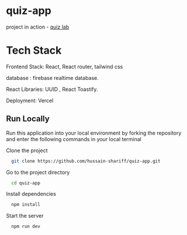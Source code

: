 # quiz-app

project in action - [quiz lab](https://quiz-lab-hussain-shariff.vercel.app/)

# Tech Stack


Frontend Stack: React, React router, tailwind css

database : firebase realtime database. 

React Libraries: UUID , React Toastify.

Deployment: Vercel


## Run Locally

Run this application into your local environment by forking the repository and enter the following commands in your local terminal

Clone the project

```bash
  git clone https://github.com/hussain-shariff/quiz-app.git
```

Go to the project directory

```bash
  cd quiz-app
```

Install dependencies

```bash
  npm install
```

Start the server

```bash
  npm run dev
```
